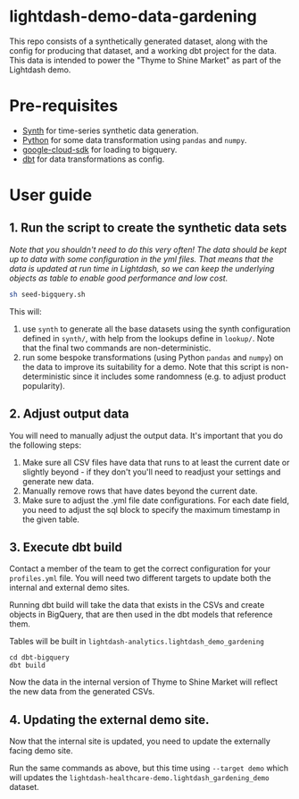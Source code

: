 # lightdash-demo-data-gardening

This repo consists of a synthetically generated dataset, along with the config for producing that dataset, and a working dbt project for the data. This data is intended to power the "Thyme to Shine Market" as part of the Lightdash demo.

# Pre-requisites

- [Synth](https://github.com/shuttle-hq/synth) for time-series synthetic data generation.
- [Python](https://www.python.org/) for some data transformation using `pandas` and `numpy`.
- [google-cloud-sdk](https://cloud.google.com/sdk/docs/install) for loading to bigquery.
- [dbt](https://docs.getdbt.com/dbt-cli/install/overview) for data transformations as config.

# User guide

## 1. Run the script to create the synthetic data sets

*Note that you shouldn't need to do this very often! The data should be kept up to data with some configuration in the yml files.*
*That means that the data is updated at run time in Lightdash, so we can keep the underlying objects as table to enable good performance and low cost.*

```bash
sh seed-bigquery.sh
```

This will:
1. use `synth` to generate all the base datasets using the synth configuration defined in `synth/`, with help from the lookups define in `lookup/`. Note that the final two commands are non-deterministic.
2. run some bespoke transformations (using Python `pandas` and `numpy`) on the data to improve its suitability for a demo. Note that this script is non-deterministic since it includes some randomness (e.g. to adjust product popularity).

## 2. Adjust output data

You will need to manually adjust the output data. It's important that you do the following steps:
1. Make sure all CSV files have data that runs to at least the current date or slightly beyond - if they don't you'll need to readjust your settings and generate new data.
2. Manually remove rows that have dates beyond the current date.
3. Make sure to adjust the .yml file date configurations. For each date field, you need to adjust the sql block to specify the maximum timestamp in the given table.

## 3. Execute dbt build

Contact a member of the team to get the correct configuration for your `profiles.yml` file. You will need two different targets to update both the internal and external demo sites.

Running dbt build will take the data that exists in the CSVs and create objects in BigQuery, that are then used in the dbt models that reference them.

Tables will be built in `lightdash-analytics.lightdash_demo_gardening`

```
cd dbt-bigquery
dbt build
```

Now the data in the internal version of Thyme to Shine Market will reflect the new data from the generated CSVs.

## 4. Updating the external demo site.

Now that the internal site is updated, you need to update the externally facing demo site.

Run the same commands as above, but this time using `--target demo` which will updates the `lightdash-healthcare-demo.lightdash_gardening_demo` dataset.
